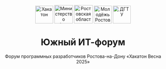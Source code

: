 <p align="center">
<a href="https://hack-rnd.ru/"><img src="https://hack-rnd.ru/logo.svg" height="56" alt="Хакатон"></a>
<a href="https://minobr.donland.ru/"><img src="https://hack-rnd.ru/organizators/ministry-education.svg" height="58" alt="Министерство образования РО"></a>
<a href="https://rostov-gorod.ru/"><img src="https://hack-rnd.ru/organizators/rostov-region.svg" height="58" alt="Ростовская область"></a>
<a href="https://vk.com/molrostov"><img src="https://hack-rnd.ru/organizators/rostov-youth.svg" height="56" alt="Молодёжь Ростова"></a>
<a href="https://donstu.ru/"><img src="https://hack-rnd.ru/organizators/dstu.png" height="56" alt="ДГТУ"></a>
</p>


<h1 align="center">Южный ИТ-форум</h1>
<p align="center">Форум программных разработчиков Ростова-на-Дону «Хакатон Весна 2025»</p>
